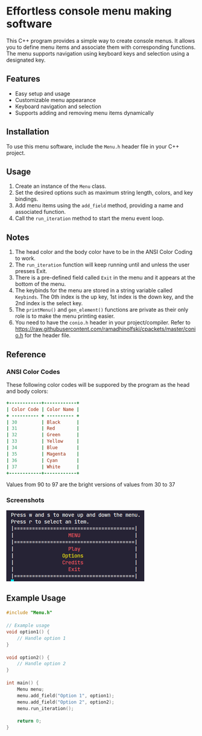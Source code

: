 # Effortless console menu making software

This C++ program provides a simple way to create console menus. It allows you to define menu items and associate them with corresponding functions. The menu supports navigation using keyboard keys and selection using a designated key.

## Features

- Easy setup and usage
- Customizable menu appearance
- Keyboard navigation and selection
- Supports adding and removing menu items dynamically

## Installation

To use this menu software, include the `Menu.h` header file in your C++ project.

## Usage

1. Create an instance of the `Menu` class.
2. Set the desired options such as maximum string length, colors, and key bindings.
3. Add menu items using the `add_field` method, providing a name and associated function.
4. Call the `run_iteration` method to start the menu event loop.

## Notes
1. The head color and the body color have to be in the ANSI Color Coding to work.
2. The `run_iteration` function will keep running until and unless the user presses Exit.
3. There is a pre-defined field called `Exit` in the menu and it appears at the bottom of the menu.
4. The keybinds for the menu are stored in a string variable called `Keybinds`. The 0th index is the up key, 1st index is the down key, and the 2nd index is the select key.
5. The `printMenu()` and `gen_element()` functions are private as their only role is to make the menu printing easier.
6. You need to have the `conio.h` header in your project/compiler. Refer to https://raw.githubusercontent.com/ramadhinolfski/cpackets/master/conio.h for the header file.

## Reference

### ANSI Color Codes

These following color codes will be suppored by the program as the head and body colors:

```ruby
+------------+------------+
| Color Code | Color Name |
+ ---------- + ---------- +
| 30         | Black      |
| 31         | Red        |
| 32         | Green      |
| 33         | Yellow     |
| 34         | Blue       |
| 35         | Magenta    |
| 36         | Cyan       |
| 37         | White      |
+------------+------------+
```

Values from 90 to 97 are the bright versions of values from 30 to 37

### Screenshots

![Output_Screenshot](src/screenshot1.png)


## Example Usage

```c++
#include "Menu.h"

// Example usage
void option1() {
    // Handle option 1
}

void option2() {
    // Handle option 2
}

int main() {
    Menu menu;
    menu.add_field("Option 1", option1);
    menu.add_field("Option 2", option2);
    menu.run_iteration();

    return 0;
}
```
